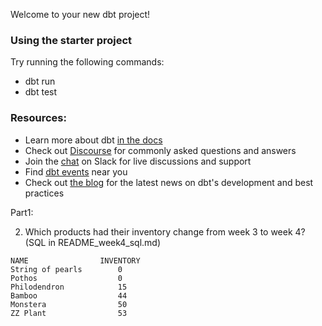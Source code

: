 Welcome to your new dbt project!

### Using the starter project

Try running the following commands:
- dbt run
- dbt test


### Resources:
- Learn more about dbt [in the docs](https://docs.getdbt.com/docs/introduction)
- Check out [Discourse](https://discourse.getdbt.com/) for commonly asked questions and answers
- Join the [chat](https://community.getdbt.com/) on Slack for live discussions and support
- Find [dbt events](https://events.getdbt.com) near you
- Check out [the blog](https://blog.getdbt.com/) for the latest news on dbt's development and best practices


Part1: 

2. Which products had their inventory change from week 3 to week 4? (SQL in README_week4_sql.md)

```
NAME	            INVENTORY
String of pearls        0
Pothos                  0
Philodendron	        15
Bamboo	                44
Monstera	            50
ZZ Plant	            53
```